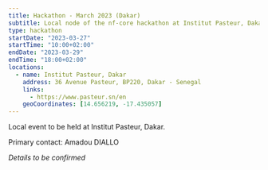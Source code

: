 ```yaml
---
title: Hackathon - March 2023 (Dakar)
subtitle: Local node of the nf-core hackathon at Institut Pasteur, Dakar.
type: hackathon
startDate: "2023-03-27"
startTime: "10:00+02:00"
endDate: "2023-03-29"
endTime: "18:00+02:00"
locations:
  - name: Institut Pasteur, Dakar
    address: 36 Avenue Pasteur, BP220, Dakar - Senegal
    links:
      - https://www.pasteur.sn/en
    geoCoordinates: [14.656219, -17.435057]
---
```


Local event to be held at Institut Pasteur, Dakar.

Primary contact: Amadou DIALLO

_Details to be confirmed_
